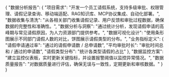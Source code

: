 {
  "数据分析报告": {
    "项目需求": "开发一个员工请假系统，支持多级审批、权限管理、请假记录查询、移动端适配、RAG知识库、MCP协议集成、自动化部署。",
    "数据收集与清洗": "从各相关部门收集请假记录、用户反馈和审批过程数据，确保数据的完整性和准确性。",
    "数据分析与洞察": "通过统计分析，发现请假申请的高峰期与常见请假原因，为人力资源部门提供参考。",
    "数据可视化设计": "使用条形图展示不同部门请假人数的对比，饼图展示请假类型的分布。",
    "业务指标定义": {
      "请假申请通过率": "通过的请假申请数 / 总申请数",
      "平均审批时长": "审批时间总和 / 通过的申请数",
      "请假类型分布": "统计各类型请假的占比"
    },
    "数据监控方案": "建立监控仪表板，实时更新关键指标，并设置报警阈值以监控异常情况。",
    "数据质量报告": "对数据质量进行评估，确保无误与一致性，定期更新和审核数据。"
  }
}
